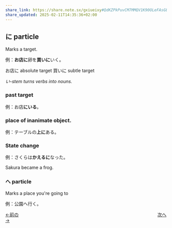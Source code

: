 ```yaml
---
share_link: https://share.note.sx/gxiueixy#QdKZPkPuvCM7MMQV1K90OLeFAsGE7qzyi7Yqh7o/9SI
share_updated: 2025-02-11T14:35:36+02:00
---
```

## に particle

Marks a target.

例：**お店に**卵を**買いに**いく。

お店に absolute target
買いに subtle target

*い-stem turns verbs into nouns.*


### past target


例：お店**にいる**。

### place of inanimate object.


例：テーブルの**上に**ある。
### State change

例：さくらは**かえるに**なった。

Sakura became a frog.

### へ particle

Marks a place you're going to

例：公園へ行く。


[←前の](第7課.md)　　　　　　　　　　　　　　　　　　　　　　　　　　　　　　　[次へ→](第8b課.md)
